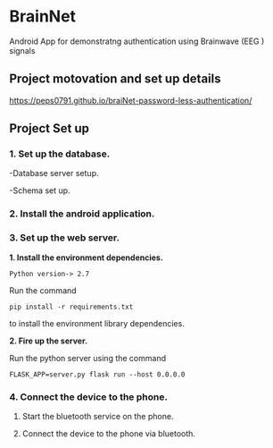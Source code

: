# BrainNet

Android App for demonstratng authentication using Brainwave (EEG ) signals

## Project motovation and set up details

https://peps0791.github.io/braiNet-password-less-authentication/

## Project Set up

### 1. Set up the  database.

-Database server setup.

-Schema  set up.

### 2. Install the android application.

### 3. Set up the web server.

**1. Install the environment dependencies.**

    Python version-> 2.7

Run the command
    
    pip install -r requirements.txt

to install the environment library dependencies.

**2. Fire up the server.**

Run the python server using the command
    
    FLASK_APP=server.py flask run --host 0.0.0.0

### 4. Connect the device to the phone.

1. Start the bluetooth service on the phone.

2. Connect the device to the phone via bluetooth.
